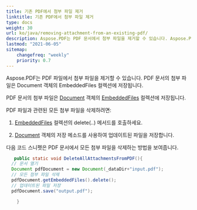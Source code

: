 ```yaml
---
title: 기존 PDF에서 첨부 파일 제거
linktitle: 기존 PDF에서 첨부 파일 제거
type: docs
weight: 30
url: ko/java/removing-attachment-from-an-existing-pdf/
description: Aspose.PDF는 PDF 문서에서 첨부 파일을 제거할 수 있습니다. Aspose.PDF 라이브러리를 사용하여 Java PDF API로 PDF 파일의 첨부 파일을 제거하세요.
lastmod: "2021-06-05"
sitemap:
    changefreq: "weekly"
    priority: 0.7
---
```


Aspose.PDF는 PDF 파일에서 첨부 파일을 제거할 수 있습니다. PDF 문서의 첨부 파일은 Document 객체의 EmbeddedFiles 컬렉션에 저장됩니다.

PDF 문서의 첨부 파일은 [Document](https://reference.aspose.com/pdf/java/com.aspose.pdf/Document) 객체의 [EmbeddedFiles](https://reference.aspose.com/pdf/java/com.aspose.pdf/EmbeddedFileCollection) 컬렉션에 저장됩니다.

PDF 파일과 관련된 모든 첨부 파일을 삭제하려면:

1. [EmbeddedFiles](https://reference.aspose.com/pdf/java/com.aspose.pdf/EmbeddedFileCollection) 컬렉션의 delete(..) 메서드를 호출하세요.

1. [Document](https://reference.aspose.com/pdf/java/com.aspose.pdf/Document) 객체의 저장 메소드를 사용하여 업데이트된 파일을 저장합니다.

다음 코드 스니펫은 PDF 문서에서 모든 첨부 파일을 삭제하는 방법을 보여줍니다.

```java
   public static void DeleteAllAttachmentsFromPDF(){
  // 문서 열기
  Document pdfDocument = new Document(_dataDir+"input.pdf");
  // 모든 첨부 파일 삭제
  pdfDocument.getEmbeddedFiles().delete();
  // 업데이트된 파일 저장
  pdfDocument.save("output.pdf");

    }
```